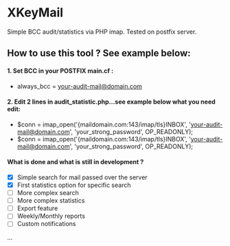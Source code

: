 # XKeyMail
Simple BCC audit/statistics via PHP imap. Tested on postfix server.


## How to use this tool ? See example below:
#### 1. Set BCC in your POSTFIX main.cf :
- always_bcc = your-audit-mail@domain.com
#### 2. Edit 2 lines in audit_statistic.php...see example below what you need edit:
- $conn = imap_open('{maildomain.com:143/imap/tls}INBOX', 'your-audit-mail@domain.com', 'your_strong_password', OP_READONLY);
- $conn = imap_open('{maildomain.com:143/imap/tls}INBOX', 'your-audit-mail@domain.com', 'your_strong_password', OP_READONLY);

#### What is done and what is still in development ?
- [x] Simple search for mail passed over the server
- [x] First statistics option for specific search
- [ ] More complex search
- [ ] More complex statistics
- [ ] Export feature
- [ ] Weekly/Monthly reports
- [ ] Custom notifications

...
